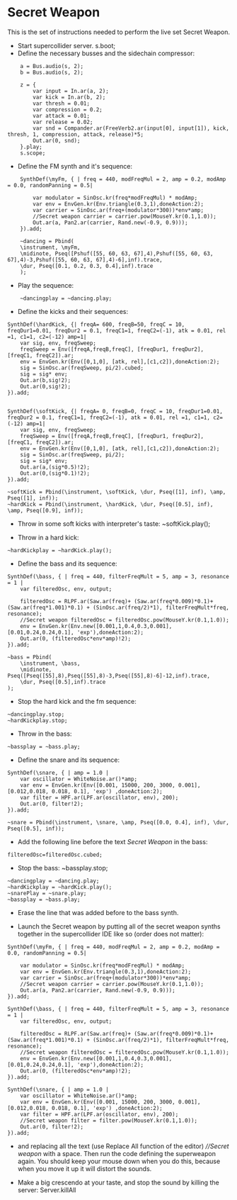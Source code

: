 # Secret Weapon

This is the set of instructions needed to perform the live set Secret Weapon.
* Start supercollider server.
    s.boot;
* Define the necessary busses and the sidechain compressor:
~~~
    a = Bus.audio(s, 2);
    b = Bus.audio(s, 2);

    z = {
        var input = In.ar(a, 2);
        var kick = In.ar(b, 2);
        var thresh = 0.01;
        var compression = 0.2;
        var attack = 0.01;
        var release = 0.02;
        var snd = Compander.ar(FreeVerb2.ar(input[0], input[1]), kick, thresh, 1, compression, attack, release)*5;
        Out.ar(0, snd);
    }.play;
    s.scope;
~~~
* Define the FM synth and it's sequence:
~~~
    SynthDef(\myFm, { | freq = 440, modFreqMul = 2, amp = 0.2, modAmp = 0.0, randomPanning = 0.5|

        var modulator = SinOsc.kr(freq*modFreqMul) * modAmp;
        var env = EnvGen.kr(Env.triangle(0.3,1),doneAction:2);
        var carrier = SinOsc.ar(freq+(modulator*300))*env*amp;
        //Secret weapon carrier = carrier.pow(MouseY.kr(0.1,1.0));
        Out.ar(a, Pan2.ar(carrier, Rand.new(-0.9, 0.9)));
    }).add;

    ~dancing = Pbind(
	\instrument, \myFm,
	\midinote, Pseq([Pshuf([55, 60, 63, 67],4),Pshuf([55, 60, 63, 67],4)-3,Pshuf([55, 60, 63, 67],4)-6],inf).trace,
	\dur, Pseq([0.1, 0.2, 0.3, 0.4],inf).trace
    );      
~~~
* Play the sequence:
~~~
    ~dancingplay = ~dancing.play;
~~~
* Define the kicks and their sequences: 
~~~
SynthDef(\hardKick, {| freqA= 600, freqB=50, freqC = 10, freqDur1=0.01, freqDur2 = 0.1, freqC1=1, freqC2=(-1), atk = 0.01, rel =1, c1=1, c2=(-12) amp=1|
	var sig, env, freqSweep;
	freqSweep = Env([freqA,freqB,freqC], [freqDur1, freqDur2], [freqC1, freqC2]).ar;
	env = EnvGen.kr(Env([0,1,0], [atk, rel],[c1,c2]),doneAction:2);
	sig = SinOsc.ar(freqSweep, pi/2).cubed;
	sig = sig* env;
	Out.ar(b,sig!2);
	Out.ar(0,sig!2);
}).add;


SynthDef(\softKick, {| freqA= 0, freqB=0, freqC = 10, freqDur1=0.01, freqDur2 = 0.1, freqC1=1, freqC2=(-1), atk = 0.01, rel =1, c1=1, c2=(-12) amp=1|
	var sig, env, freqSweep;
	freqSweep = Env([freqA,freqB,freqC], [freqDur1, freqDur2], [freqC1, freqC2]).ar;
	env = EnvGen.kr(Env([0,1,0], [atk, rel],[c1,c2]),doneAction:2);
	sig = SinOsc.ar(freqSweep, pi/2);
	sig = sig* env;
	Out.ar(a,(sig*0.5)!2);
	Out.ar(0,(sig*0.1)!2);
}).add;

~softKick = Pbind(\instrument, \softKick, \dur, Pseq([1], inf), \amp, Pseq([1], inf));
~hardKick = Pbind(\instrument, \hardKick, \dur, Pseq([0.5], inf), \amp, Pseq([0.9], inf));
~~~

* Throw in some soft kicks with interpreter's taste:
    ~softKick.play();

* Throw in a hard kick:
~~~
~hardKickplay = ~hardKick.play();
~~~

* Define the bass and its sequence:
~~~
SynthDef(\bass, { | freq = 440, filterFreqMult = 5, amp = 3, resonance = 1 |
	var filteredOsc, env, output;

	filteredOsc = RLPF.ar(Saw.ar(freq)+ (Saw.ar(freq*0.009)*0.1)+ (Saw.ar(freq*1.001)*0.1) + (SinOsc.ar(freq/2)*1), filterFreqMult*freq, resonance);
	//Secret weapon filteredOsc = filteredOsc.pow(MouseY.kr(0.1,1.0));
	env = EnvGen.kr(Env.new([0.001,1,0.4,0.3,0.001], [0.01,0.24,0.24,0.1], 'exp'),doneAction:2);
	Out.ar(0, (filteredOsc*env*amp)!2);
}).add;

~bass = Pbind(
	\instrument, \bass,
	\midinote, Pseq([Pseq([55],8),Pseq([55],8)-3,Pseq([55],8)-6]-12,inf).trace,
	\dur, Pseq([0.5],inf).trace
);
~~~

* Stop the hard kick and the fm sequence:
~~~
~dancingplay.stop;
~hardKickplay.stop;
~~~

* Throw in the bass:
~~~
~bassplay = ~bass.play;
~~~

* Define the snare and its sequence:
~~~
SynthDef(\snare, { | amp = 1.0 |
	var oscillator = WhiteNoise.ar()*amp;
	var env = EnvGen.kr(Env([0.001, 15000, 200, 3000, 0.001], [0.012,0.018, 0.018, 0.1], 'exp') ,doneAction:2);
	var filter = HPF.ar(LPF.ar(oscillator, env), 200);
	Out.ar(0, filter!2);
}).add;

~snare = Pbind(\instrument, \snare, \amp, Pseq([0.0, 0.4], inf), \dur, Pseq([0.5], inf));
~~~

* Add the following line before the text _Secret Weapon_ in the bass:
~~~
filteredOsc=filteredOsc.cubed;
~~~

* Stop the bass:
    ~bassplay.stop;

~~~
~dancingplay = ~dancing.play;
~hardKickplay = ~hardKick.play();
~snarePlay = ~snare.play;
~bassplay = ~bass.play;
~~~
* Erase the line that was added before to the bass synth.

* Launch the Secret weapon by putting all of the secret weapon synths together in the supercollider IDE like so (order does not matter):

~~~
SynthDef(\myFm, { | freq = 440, modFreqMul = 2, amp = 0.2, modAmp = 0.0, randomPanning = 0.5|

	var modulator = SinOsc.kr(freq*modFreqMul) * modAmp;
	var env = EnvGen.kr(Env.triangle(0.3,1),doneAction:2);
	var carrier = SinOsc.ar(freq+(modulator*300))*env*amp;
	//Secret weapon carrier = carrier.pow(MouseY.kr(0.1,1.0));
	Out.ar(a, Pan2.ar(carrier, Rand.new(-0.9, 0.9)));
}).add;

SynthDef(\bass, { | freq = 440, filterFreqMult = 5, amp = 3, resonance = 1 |
	var filteredOsc, env, output;

	filteredOsc = RLPF.ar(Saw.ar(freq)+ (Saw.ar(freq*0.009)*0.1)+ (Saw.ar(freq*1.001)*0.1) + (SinOsc.ar(freq/2)*1), filterFreqMult*freq, resonance);
	//Secret weapon filteredOsc = filteredOsc.pow(MouseY.kr(0.1,1.0));
	env = EnvGen.kr(Env.new([0.001,1,0.4,0.3,0.001], [0.01,0.24,0.24,0.1], 'exp'),doneAction:2);
	Out.ar(0, (filteredOsc*env*amp)!2);
}).add;

SynthDef(\snare, { | amp = 1.0 |
	var oscillator = WhiteNoise.ar()*amp;
	var env = EnvGen.kr(Env([0.001, 15000, 200, 3000, 0.001], [0.012,0.018, 0.018, 0.1], 'exp') ,doneAction:2);
	var filter = HPF.ar(LPF.ar(oscillator, env), 200);
	//Secret weapon filter = filter.pow(MouseY.kr(0.1,1.0));
	Out.ar(0, filter!2);
}).add;
~~~

* and replacing all the text (use Replace All function of the editor) _//Secret weapon_ with a space. Then run the code defining the superweapon again. You should keep your mouse down when you do this, because when you move it up it will distort the sounds. 

* Make a big crescendo at your taste, and stop the sound by killing the server:
    Server.killAll
